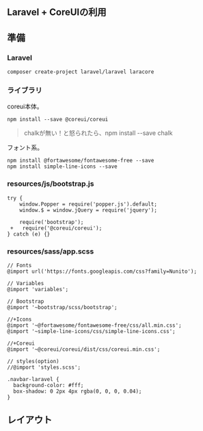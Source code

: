 ## Laravel + CoreUIの利用


## 準備

### Laravel

```
composer create-project laravel/laravel laracore
```

### ライブラリ

coreui本体。

```
npm install --save @coreui/coreui
```

>chalkが無い！と怒られたら、npm install --save chalk

フォント系。

```
npm install @fortawesome/fontawesome-free --save
npm install simple-line-icons --save
```

### resources/js/bootstrap.js

```
try {
    window.Popper = require('popper.js').default;
    window.$ = window.jQuery = require('jquery');

    require('bootstrap');
 +   require('@coreui/coreui');
} catch (e) {}
```

### resources/sass/app.scss

```
// Fonts
@import url('https://fonts.googleapis.com/css?family=Nunito');

// Variables
@import 'variables';

// Bootstrap
@import '~bootstrap/scss/bootstrap';

//+Icons
@import '~@fortawesome/fontawesome-free/css/all.min.css';
@import '~simple-line-icons/css/simple-line-icons.css';

//+Coreui
@import '~@coreui/coreui/dist/css/coreui.min.css';

// styles(option)
//@import 'styles.scss';

.navbar-laravel {
  background-color: #fff;
  box-shadow: 0 2px 4px rgba(0, 0, 0, 0.04);
}
```

## レイアウト

